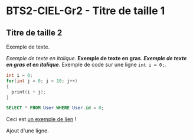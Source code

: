 # BTS2-CIEL-Gr2 - Titre de taille 1

## Titre de taille 2

Exemple de texte.

*Exemple de texte en italique*. **Exemple de texte en gras**. ***Exemple de texte en gras et en italique***.
Exemple de code sur une ligne `int i = 0;`.

```C++
int i = 0;
for(int j = 0; j < 10; j++)
{
  print(i + j);
}
```

```SQL
SELECT * FROM User WHERE User.id = 0;
```

Ceci est [un exemple de lien](https://docs.github.com/fr/get-started/writing-on-github/getting-started-with-writing-and-formatting-on-github/basic-writing-and-formatting-syntax) !

Ajout d'une ligne.
